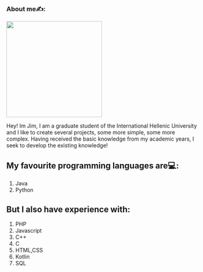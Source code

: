 ### About me✍️:


<img src="https://media0.giphy.com/media/qgQUggAC3Pfv687qPC/giphy.gif" width="250" height="250"/>

Hey! Im Jim, I am a graduate student of the International Hellenic University and I like to create several projects, some more simple, some more complex. 
Having received the basic knowledge from my academic years, I seek to develop the existing knowledge! 

## My favourite programming languages are💻:
1. Java
2. Python

## But I also have experience with:
1. PHP
2. Javascript
3. C++
4. C
5. HTML,CSS
6. Kotlin
7. SQL

